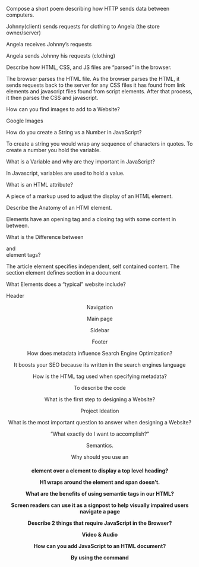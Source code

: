 Compose a short poem describing how HTTP sends data between computers.

Johnny(client) sends requests for clothing to Angela (the store owner/server)

Angela receives Johnny’s requests

Angela sends Johnny his requests (clothing)




Describe how HTML, CSS, and JS files are “parsed” in the browser.

The browser parses the HTML file. As the browser parses the HTML, it sends requests back to the server for any CSS files it has found from link elements and javascript files found from script elements. After that process, it then parses the CSS and javascript. 

How can you find images to add to a Website?

Google Images

How do you create a String vs a Number in JavaScript?

To create a string you would wrap any sequence of characters in quotes. To create a number you hold the variable.

What is a Variable and why are they important in JavaScript?

In Javascript, variables are used to hold a value.




What is an HTML attribute?

A piece of a markup used to adjust the display of an HTML element.

Describe the Anatomy of an HTMl element.

Elements have an opening tag and a closing tag with some content in between.

What is the Difference between <article> and <section> element tags?

The article element specifies independent, self contained content. The section element defines section in a document 

What Elements does a “typical” website include?

Header <header>

Navigation <nav>

Main page <main>

Sidebar <sidebar>

Footer <footer>




How does metadata influence Search Engine Optimization?

It boosts your SEO because its written in the search engines language

How is the <meta> HTML tag used when specifying metadata?

To describe the code

What is the first step to designing a Website?

Project Ideation

What is the most important question to answer when designing a Website?

“What exactly do I want to accomplish?”

Semantics.

Why should you use an <h1> element over a <span> element to display a top level heading?

H1 wraps around the element and span doesn’t.

What are the benefits of using semantic tags in our HTML?

Screen readers can use it as a signpost to help visually impaired users navigate a page

Describe 2 things that require JavaScript in the Browser?

Video & Audio

How can you add JavaScript to an HTML document?

By using the command <script>

